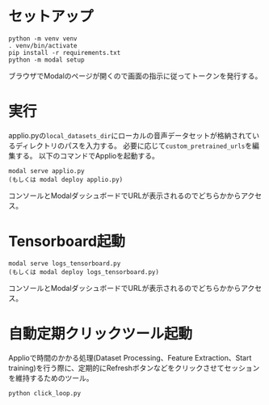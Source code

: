 # セットアップ
```
python -m venv venv
. venv/bin/activate
pip install -r requirements.txt
python -m modal setup
```
ブラウザでModalのページが開くので画面の指示に従ってトークンを発行する。

# 実行
applio.pyの`local_datasets_dir`にローカルの音声データセットが格納されているディレクトリのパスを入力する。
必要に応じて`custom_pretrained_urls`を編集する。
以下のコマンドでApplioを起動する。
```
modal serve applio.py
(もしくは modal deploy applio.py)
```
コンソールとModalダッシュボードでURLが表示されるのでどちらかからアクセス。

# Tensorboard起動
```
modal serve logs_tensorboard.py
(もしくは modal deploy logs_tensorboard.py)
```
コンソールとModalダッシュボードでURLが表示されるのでどちらかからアクセス。

# 自動定期クリックツール起動
Applioで時間のかかる処理(Dataset Processing、Feature Extraction、Start training)を行う際に、定期的にRefreshボタンなどをクリックさせてセッションを維持するためのツール。
```
python click_loop.py
```
